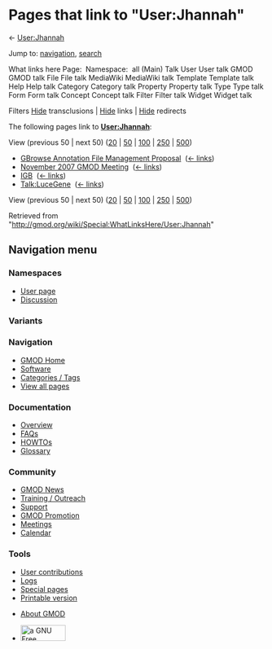 <div id="mw-page-base" class="noprint">

</div>

<div id="mw-head-base" class="noprint">

</div>

<div id="content" class="mw-body" role="main">

<span id="top"></span>

<div id="mw-js-message" style="display:none;">

</div>



# <span dir="auto">Pages that link to "User:Jhannah"</span>

<div id="bodyContent">

<div id="contentSub">

← [User:Jhannah](/wiki/User:Jhannah "User:Jhannah")

</div>

<div id="jump-to-nav" class="mw-jump">

Jump to: [navigation](#mw-navigation), [search](#p-search)

</div>

<div id="mw-content-text">

What links here Page:  Namespace:  all (Main) Talk User User talk GMOD
GMOD talk File File talk MediaWiki MediaWiki talk Template Template talk
Help Help talk Category Category talk Property Property talk Type Type
talk Form Form talk Concept Concept talk Filter Filter talk Widget
Widget talk

Filters
[Hide](/mediawiki/index.php?title=Special:WhatLinksHere/User:Jhannah&hidetrans=1 "Special:WhatLinksHere/User:Jhannah")
transclusions \|
[Hide](/mediawiki/index.php?title=Special:WhatLinksHere/User:Jhannah&hidelinks=1 "Special:WhatLinksHere/User:Jhannah")
links \|
[Hide](/mediawiki/index.php?title=Special:WhatLinksHere/User:Jhannah&hideredirs=1 "Special:WhatLinksHere/User:Jhannah")
redirects

The following pages link to
**[User:Jhannah](/wiki/User:Jhannah "User:Jhannah")**:

View (previous 50 \| next 50)
([20](/mediawiki/index.php?title=Special:WhatLinksHere/User:Jhannah&limit=20 "Special:WhatLinksHere/User:Jhannah")
\|
[50](/mediawiki/index.php?title=Special:WhatLinksHere/User:Jhannah&limit=50 "Special:WhatLinksHere/User:Jhannah")
\|
[100](/mediawiki/index.php?title=Special:WhatLinksHere/User:Jhannah&limit=100 "Special:WhatLinksHere/User:Jhannah")
\|
[250](/mediawiki/index.php?title=Special:WhatLinksHere/User:Jhannah&limit=250 "Special:WhatLinksHere/User:Jhannah")
\|
[500](/mediawiki/index.php?title=Special:WhatLinksHere/User:Jhannah&limit=500 "Special:WhatLinksHere/User:Jhannah"))

- [GBrowse Annotation File Management
  Proposal](/wiki/GBrowse_Annotation_File_Management_Proposal "GBrowse Annotation File Management Proposal")
  ‎ <span class="mw-whatlinkshere-tools">([←
  links](/mediawiki/index.php?title=Special:WhatLinksHere&target=GBrowse+Annotation+File+Management+Proposal "Special:WhatLinksHere"))</span>
- [November 2007 GMOD
  Meeting](/wiki/November_2007_GMOD_Meeting "November 2007 GMOD Meeting")
  ‎ <span class="mw-whatlinkshere-tools">([←
  links](/mediawiki/index.php?title=Special:WhatLinksHere&target=November+2007+GMOD+Meeting "Special:WhatLinksHere"))</span>
- [IGB](/wiki/IGB "IGB") ‎ <span class="mw-whatlinkshere-tools">([←
  links](/mediawiki/index.php?title=Special:WhatLinksHere&target=IGB "Special:WhatLinksHere"))</span>
- [Talk:LuceGene](/wiki/Talk:LuceGene "Talk:LuceGene") ‎
  <span class="mw-whatlinkshere-tools">([←
  links](/mediawiki/index.php?title=Special:WhatLinksHere&target=Talk%3ALuceGene "Special:WhatLinksHere"))</span>

View (previous 50 \| next 50)
([20](/mediawiki/index.php?title=Special:WhatLinksHere/User:Jhannah&limit=20 "Special:WhatLinksHere/User:Jhannah")
\|
[50](/mediawiki/index.php?title=Special:WhatLinksHere/User:Jhannah&limit=50 "Special:WhatLinksHere/User:Jhannah")
\|
[100](/mediawiki/index.php?title=Special:WhatLinksHere/User:Jhannah&limit=100 "Special:WhatLinksHere/User:Jhannah")
\|
[250](/mediawiki/index.php?title=Special:WhatLinksHere/User:Jhannah&limit=250 "Special:WhatLinksHere/User:Jhannah")
\|
[500](/mediawiki/index.php?title=Special:WhatLinksHere/User:Jhannah&limit=500 "Special:WhatLinksHere/User:Jhannah"))

</div>

<div class="printfooter">

Retrieved from
"<http://gmod.org/wiki/Special:WhatLinksHere/User:Jhannah>"

</div>

<div id="catlinks" class="catlinks catlinks-allhidden">

</div>

<div class="visualClear">

</div>

</div>

</div>

<div id="mw-navigation">

## Navigation menu

<div id="mw-head">



<div id="left-navigation">

<div id="p-namespaces" class="vectorTabs" role="navigation"
aria-labelledby="p-namespaces-label">

### Namespaces

- <span id="ca-nstab-user"><a href="/wiki/User:Jhannah" accesskey="c"
  title="View the user page [c]">User page</a></span>
- <span id="ca-talk"><a
  href="/mediawiki/index.php?title=User_talk:Jhannah&amp;action=edit&amp;redlink=1"
  accesskey="t"
  title="Discussion about the content page [t]">Discussion</a></span>

</div>

<div id="p-variants" class="vectorMenu emptyPortlet" role="navigation"
aria-labelledby="p-variants-label">

### 

### Variants[](#)

<div class="menu">

</div>

</div>

</div>

<div id="right-navigation">





</div>



</div>

</div>

</div>

<div id="mw-panel">

<div id="p-logo" role="banner">

<a href="/wiki/Main_Page"
style="background-image: url(http://gmod.org/images/GMOD-cogs.png);"
title="Visit the main page"></a>

</div>

<div id="p-Navigation" class="portal" role="navigation"
aria-labelledby="p-Navigation-label">

### Navigation

<div class="body">

- <span id="n-GMOD-Home">[GMOD Home](/wiki/Main_Page)</span>
- <span id="n-Software">[Software](/wiki/GMOD_Components)</span>
- <span id="n-Categories-.2F-Tags">[Categories /
  Tags](/wiki/Categories)</span>
- <span id="n-View-all-pages">[View all
  pages](/wiki/Special:AllPages)</span>

</div>

</div>

<div id="p-Documentation" class="portal" role="navigation"
aria-labelledby="p-Documentation-label">

### Documentation

<div class="body">

- <span id="n-Overview">[Overview](/wiki/Overview)</span>
- <span id="n-FAQs">[FAQs](/wiki/Category:FAQ)</span>
- <span id="n-HOWTOs">[HOWTOs](/wiki/Category:HOWTO)</span>
- <span id="n-Glossary">[Glossary](/wiki/Glossary)</span>

</div>

</div>

<div id="p-Community" class="portal" role="navigation"
aria-labelledby="p-Community-label">

### Community

<div class="body">

- <span id="n-GMOD-News">[GMOD News](/wiki/GMOD_News)</span>
- <span id="n-Training-.2F-Outreach">[Training /
  Outreach](/wiki/Training_and_Outreach)</span>
- <span id="n-Support">[Support](/wiki/Support)</span>
- <span id="n-GMOD-Promotion">[GMOD
  Promotion](/wiki/GMOD_Promotion)</span>
- <span id="n-Meetings">[Meetings](/wiki/Meetings)</span>
- <span id="n-Calendar">[Calendar](/wiki/Calendar)</span>

</div>

</div>

<div id="p-tb" class="portal" role="navigation"
aria-labelledby="p-tb-label">

### Tools

<div class="body">

- <span id="t-contributions">[User
  contributions](/wiki/Special:Contributions/Jhannah "A list of contributions of this user")</span>
- <span id="t-log">[Logs](/wiki/Special:Log/Jhannah)</span>
- <span id="t-specialpages"><a href="/wiki/Special:SpecialPages" accesskey="q"
  title="A list of all special pages [q]">Special pages</a></span>
- <span id="t-print"><a
  href="/mediawiki/index.php?title=Special:WhatLinksHere/User:Jhannah&amp;printable=yes"
  rel="alternate" accesskey="p"
  title="Printable version of this page [p]">Printable version</a></span>

</div>

</div>

</div>

</div>

<div id="footer" role="contentinfo">

- <span id="footer-places-about">[About
  GMOD](/wiki/GMOD:About "GMOD:About")</span>

<!-- -->

- <span id="footer-copyrightico">[<img src="http://www.gnu.org/graphics/gfdl-logo-small.png" width="88"
  height="31" alt="a GNU Free Documentation License" />](http://www.gnu.org/licenses/fdl-1.3.html)</span>




</div>
